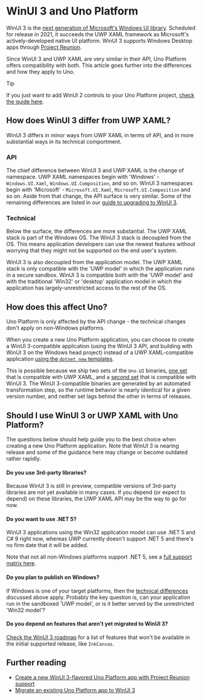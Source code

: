 # WinUI 3 and Uno Platform

WinUI 3 is the [next generation of Microsoft's Windows UI library](https://docs.microsoft.com/en-us/windows/apps/winui/). Scheduled for release in 2021, it succeeds the UWP XAML framework as Microsoft's actively-developed native UI platform. WinUI 3 supports Windows Desktop apps through [Project Reunion](https://docs.microsoft.com/en-us/windows/apps/project-reunion/).

Since WinUI 3 and UWP XAML are very similar in their API, Uno Platform offers compatibility with both. This article goes further into the differences and how they apply to Uno.

> [!TIP]
> If you just want to add WinUI 2 controls to your Uno Platform project, [check the guide here](features/using-winui2.md).

## How does WinUI 3 differ from UWP XAML?

WinUI 3 differs in minor ways from UWP XAML in terms of API, and in more substantial ways in its technical comportment.

### API

The chief difference between WinUI 3 and UWP XAML is the change of namespace. UWP XAML namespaces begin with 'Windows' - `Windows.UI.Xaml`, `Windows.UI.Composition`, and so on. WinUI 3 namespaces begin with 'Microsoft' - `Microsoft.UI.Xaml`, `Microsoft.UI.Composition` and so on. Aside from that change, the API surface is very similar. Some of the remaining differences are listed in our [guide to upgrading to WinUI 3](updating-to-winui3.md).

### Technical

Below the surface, the differences are more substantial. The UWP XAML stack is part of the Windows OS. The WinUI 3 stack is decoupled from the OS. This means application developers can use the newest features without worrying that they might not be supported on the end user's system.

WinUI 3 is also decoupled from the application model. The UWP XAML stack is only compatible with the 'UWP model' in which the application runs in a secure sandbox. WinUI 3 is compatible both with the 'UWP model' and with the traditional 'Win32' or 'desktop' application model in which the application has largely-unrestricted access to the rest of the OS. 

## How does this affect Uno?

Uno Platform is only affected by the API change - the technical changes don't apply on non-Windows platforms.

When you create a new Uno Platform application, you can choose to create a WinUI 3-compatible application (using the WinUI 3 API, and building with WinUI 3 on the Windows head project) instead of a UWP XAML-compatible application [using the `dotnet new` templates](get-started-dotnet-new.md#uno-platform-blank-application-for-winui-30---preview). 

This is possible because we ship two sets of the `Uno.UI` binaries, [one set](https://www.nuget.org/packages/Uno.UI/) that is compatible with UWP XAML, and a [second set](https://www.nuget.org/packages/Uno.WinUI/) that is compatible with WinUI 3. The WinUI 3-compatible binaries are generated by an automated transformation step, so the runtime behavior is nearly identical for a given version number, and neither set lags behind the other in terms of releases.

## Should I use WinUI 3 or UWP XAML with Uno Platform?

The questions below should help guide you to the best choice when creating a new Uno Platform application. Note that WinUI 3 is nearing release and some of the guidance here may change or become outdated rather rapidly.

#### Do you use 3rd-party libraries?

Because WinUI 3 is still in preview, compatible versions of 3rd-party libraries are not yet available in many cases. If you depend (or expect to depend) on these libraries, the UWP XAML API may be the way to go for now.

#### Do you want to use .NET 5?

WinUI 3 applications using the Win32 application model can use .NET 5 and C# 9 right now, whereas UWP currently doesn't support .NET 5 and there's no firm date that it will be added. 

Note that not all non-Windows platforms support .NET 5, see a [full support matrix here](net-version-support.md).

#### Do you plan to publish on Windows?

If Windows is one of your target platforms, then the [technical differences](#technical) discussed above apply. Probably the key question is, can your application run in the sandboxed 'UWP model', or is it better served by the unrestricted 'Win32 model'?

#### Do you depend on features that aren't yet migrated to WinUI 3?

[Check the WinUI 3 roadmap](https://github.com/microsoft/microsoft-ui-xaml/blob/master/docs/roadmap.md#winui-30-feature-roadmap) for a list of features that won't be available in the initial supported release, like `InkCanvas`.

## Further reading

 * [Create a new WinUI 3-flavored Uno Platform app with Project Reunion support](get-started-winui3.md)
 * [Migrate an existing Uno Platform app to WinUI 3](updating-to-winui3.md)